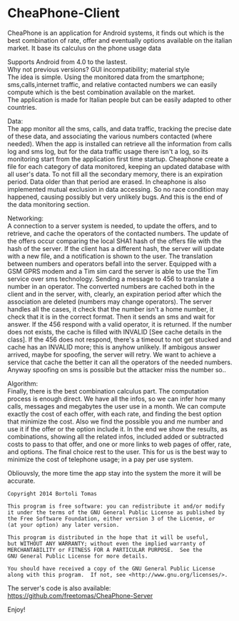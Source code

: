 # CheaPhone-Client
CheaPhone is an application for Android systems, it finds out which is the best combination of rate, offer and eventually options available on the italian market. It base its calculus on the phone usage data

Supports Android from 4.0 to the lastest. <br/>
Why not previous versions? GUI incompatibility; material style<br/>
The idea is simple. Using the monitored data from the smartphone; sms,calls,internet traffic, and relative contacted numbers we can easily compute which is the best combination available on the market.<br/>
The application is made for Italian people but can be easily adapted to other countries.

Data:<br/>
The app monitor all the sms, calls, and data traffic, tracking the precise date of these data, and associating the various numbers contacted (where needed). When the app is installed can retrieve all the information from calls log and sms log, but for the data traffic usage there isn't a log, so its monitoring start from the application first time startup. Cheaphone create a file for each category of data monitored, keeping an updated database with all user's data. To not fill all the secondary memory, there is an expiration period. Data older than that period are erased. In cheaphone is also implemented mutual exclusion in data accessing. So no race condition may happened, causing possibly but very unlikely bugs. And this is the end of the data monitoring section.

Networking:<br/>
A connection to a server system is needed, to update the offers, and to retrieve, and cache the operators of the contacted numbers. The update of the offers occur comparing the local SHA1 hash of the offers file with the hash of the server. If the client has a different hash, the server will update with a new file, and a notification is shown to the user. The translation between numbers and operators befall into the server. Equipped with a GSM GPRS modem and a Tim sim card the server is able to use the Tim service over sms technology. Sending a message to 456 to translate a number in an operator. The converted numbers are cached both in the client and in the server, with, clearly, an expiration period after which the association are deleted (numbers may change operators).  The server handles all the cases, it check that the number isn't a home number, it check that it is in the correct format. Then it sends an sms and wait for answer. If the 456 respond with a valid operator, it is returned. If the number does not exists, the cache is filled with INVALID [See cache details in the class]. If the 456 does not respond, there's a timeout to not get stucked and cache has an INVALID more; this is anyhow unlikely. If ambigous answer arrived, maybe for spoofing, the server will retry. We want to achieve a service that cache the better it can all the operators of the needed numbers. Anyway spoofing on sms is possible but the attacker miss the number so..

Algorithm:<br/>
Finally, there is the best combination calculus part. The computation process is enough direct. We have all the infos, so we can infer how many calls, messages and megabytes the user use in a month. We can compute exactly the cost of each offer, with each rate, and finding the best option that minimize the cost. Also we find the possible you and me number and use it if the offer or the option include it. In the end we show the results, as combinations, showing all the related infos, included added or subtracted costs to pass to that offer, and one or more links to web pages of offer, rate, and options. The final choice rest to the user. This for us is the best way to minimize the cost of telephone usage; in a pay per use system. 

Obliouvsly, the more time the app stay into the system the more it will be accurate. 

    Copyright 2014 Bortoli Tomas

    This program is free software: you can redistribute it and/or modify
    it under the terms of the GNU General Public License as published by
    the Free Software Foundation, either version 3 of the License, or
    (at your option) any later version.

    This program is distributed in the hope that it will be useful,
    but WITHOUT ANY WARRANTY; without even the implied warranty of
    MERCHANTABILITY or FITNESS FOR A PARTICULAR PURPOSE.  See the
    GNU General Public License for more details.

    You should have received a copy of the GNU General Public License
    along with this program.  If not, see <http://www.gnu.org/licenses/>.


The server's code is also available: https://github.com/freetomas/CheaPhone-Server

Enjoy! 
